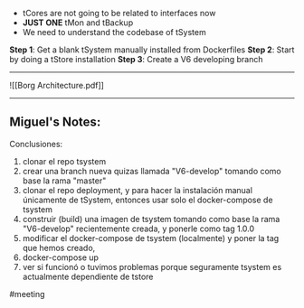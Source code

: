 
- tCores are not going to be related to interfaces now
- **JUST ONE** tMon and tBackup
- We need to understand the codebase of tSystem

**Step 1**: Get a blank tSystem manually installed from Dockerfiles
**Step 2**: Start by doing a tStore installation
**Step 3**: Create a V6 developing branch

---

![[Borg Architecture.pdf]]

---
## Miguel's Notes:

Conclusiones:

1.  clonar el repo tsystem
2.  crear una branch nueva quizas llamada "V6-develop" tomando como base la rama "master"
3.  clonar el repo deployment, y para hacer la instalación manual únicamente de tSystem, entonces usar solo el docker-compose de tsystem
4.  construir (build) una imagen de tsystem tomando como base la rama "V6-develop" recientemente creada, y ponerle como tag 1.0.0
5.  modificar el docker-compose de tsystem (localmente) y poner la tag que hemos creado, 
6.  docker-compose up
7.  ver si funcionó o tuvimos problemas porque seguramente tsystem es actualmente dependiente de tstore

#meeting 